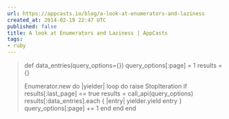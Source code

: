 ```yaml
---
url: https://appcasts.io/blog/a-look-at-enumerators-and-laziness
created_at: 2014-02-19 22:47 UTC
published: false
title: A look at Enumerators and Laziness | AppCasts
tags:
- ruby
---
```


<blockquote>def data_entries(query_options={})
  query_options[:page] = 1
  results = {}

  Enumerator.new do |yielder|
    loop do
      raise StopIteration if results[:last_page] == true
      results = call_api(query_options)
      results[:data_entries].each { |entry| yielder.yield entry }
      query_options[:page] += 1
    end
  end
end</blockquote>
